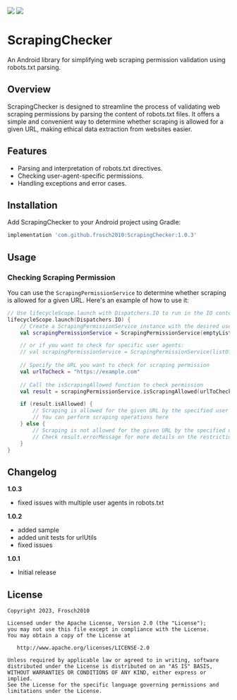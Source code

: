 [![](https://jitpack.io/v/Frosch2010/ScrapingChecker.svg)](https://jitpack.io/#Frosch2010/ScrapingChecker) [![](https://jitpack.io/v/Frosch2010/ScrapingChecker/month.svg)](https://jitpack.io/#Frosch2010/ScrapingChecker)
# ScrapingChecker

An Android library for simplifying web scraping permission validation using robots.txt parsing.

## Overview

ScrapingChecker is designed to streamline the process of validating web scraping permissions by parsing the content of robots.txt files. It offers a simple and convenient way to determine whether scraping is allowed for a given URL, making ethical data extraction from websites easier.

## Features

- Parsing and interpretation of robots.txt directives.
- Checking user-agent-specific permissions.
- Handling exceptions and error cases.

## Installation

Add ScrapingChecker to your Android project using Gradle:

```gradle
implementation 'com.github.frosch2010:ScrapingChecker:1.0.3'
```

## Usage

### Checking Scraping Permission

You can use the `ScrapingPermissionService` to determine whether scraping is allowed for a given URL. Here's an example of how to use it:

```kotlin
// Use lifecycleScope.launch with Dispatchers.IO to run in the IO context
lifecycleScope.launch(Dispatchers.IO) {
    // Create a ScrapingPermissionService instance with the desired user agents
    val scrapingPermissionService = ScrapingPermissionService(emptyList()) // checks for '*'

    // or if you want to check for specific user agents:
    // val scrapingPermissionService = ScrapingPermissionService(listOf("Googlebot"))
    
    // Specify the URL you want to check for scraping permission
    val urlToCheck = "https://example.com"
    
    // Call the isScrapingAllowed function to check permission
    val result = scrapingPermissionService.isScrapingAllowed(urlToCheck)

    if (result.isAllowed) {
        // Scraping is allowed for the given URL by the specified user agent(s)
        // You can perform scraping operations here
    } else {
        // Scraping is not allowed for the given URL by the specified user agent(s)
        // Check result.errorMessage for more details on the restriction
    }
}
```

## Changelog

**1.0.3**

- fixed issues with multiple user agents in robots.txt

**1.0.2**

- added sample
- added unit tests for urlUtils
- fixed issues

**1.0.1**

- Initial release

## License

    Copyright 2023, Frosch2010

    Licensed under the Apache License, Version 2.0 (the "License");
    you may not use this file except in compliance with the License.
    You may obtain a copy of the License at

       http://www.apache.org/licenses/LICENSE-2.0

    Unless required by applicable law or agreed to in writing, software
    distributed under the License is distributed on an "AS IS" BASIS,
    WITHOUT WARRANTIES OR CONDITIONS OF ANY KIND, either express or implied.
    See the License for the specific language governing permissions and
    limitations under the License.
